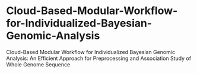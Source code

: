 # Cloud-Based-Modular-Workflow-for-Individualized-Bayesian-Genomic-Analysis
Cloud-Based Modular Workflow for Individualized Bayesian Genomic Analysis: An Efficient Approach for Preprocessing and Association Study of Whole Genome Sequence 

